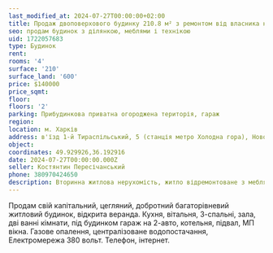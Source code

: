 ```yaml
---
last_modified_at: 2024-07-27T00:00:00+02:00
title: Продаж двоповерхового будинку 210.8 м² з ремонтом від власника на 1-му Тираспільському в'їзді
seo: продам будинок з ділянкою, меблями і технікою
uid: 1722057683
type: Будинок
rent:
rooms: '4'
surface: '210'
surface_land: '600'
price: $140000
price_sqmt:
floor:
floors: '2'
parking: Прибудинкова приватна огороджена територія, гараж
region:
location: м. Харків
address: в'їзд 1-й Тираспільський, 5 (станція метро Холодна гора), Новобаварський район
object:
coordinates: 49.929926,36.192916
date: 2024-07-27T00:00:00.000Z
seller: Костянтин Пересічанський
phone: 380970424650
description: Вторинна житлова нерухомість, житло відремонтоване з меблями і технікою, придатне і готове для проживання
---
```


Продам свій капітальний, цегляний, добротний багаторівневий житловий будинок, відкрита веранда. Кухня, вітальня, 3-спальні, зала, дві ванні кімнати, під будинком гараж на 2-авто, котельня, підвал, МП вікна. Газове опалення, централізоване водопостачання, Електромережа 380 вольт. Телефон, інтернет.
